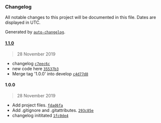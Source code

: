 ### Changelog

All notable changes to this project will be documented in this file. Dates are displayed in UTC.

Generated by [`auto-changelog`](https://github.com/CookPete/auto-changelog).

#### [1.1.0](https://github.com/KestutisPol/CluedInAssignment/compare/1.0.0...1.1.0)

> 28 November 2019

- changelog [`c7eec6c`](https://github.com/KestutisPol/CluedInAssignment/commit/c7eec6cf8f74c9a63bc8e782ee90ef2793c30ecf)
- new code here [`35537b3`](https://github.com/KestutisPol/CluedInAssignment/commit/35537b32fb802587fd31fafd6b86709d6dd040fb)
- Merge tag '1.0.0' into develop [`c4d77d8`](https://github.com/KestutisPol/CluedInAssignment/commit/c4d77d8b459faa8d10ad81d1e21a638903e3093c)

#### 1.0.0

> 28 November 2019

- Add project files. [`fdad6fa`](https://github.com/KestutisPol/CluedInAssignment/commit/fdad6fa300ae1f1c65ef70d358b420cd79fec9d0)
- Add .gitignore and .gitattributes. [`293c85e`](https://github.com/KestutisPol/CluedInAssignment/commit/293c85e0348dd74efc211dc9b6b75a08f18fe937)
- changelog inititated [`1fc0de4`](https://github.com/KestutisPol/CluedInAssignment/commit/1fc0de47241d9bf4155eb5b658374955fbb83a99)
